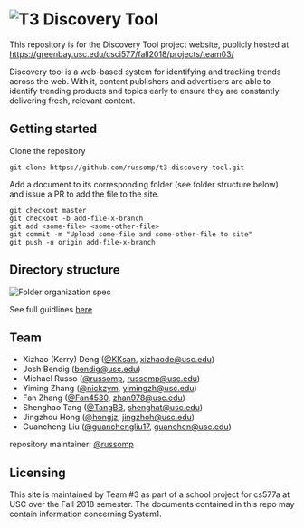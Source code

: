 # ![T3 Discovery Tool](https://greenbay.usc.edu/csci577/fall2018/projects/team03/assets/img/t3-nav-logo.png)

This repository is for the Discovery Tool project website, publicly hosted at https://greenbay.usc.edu/csci577/fall2018/projects/team03/

Discovery tool is a web-based system for identifying and tracking trends across the web. With it, content publishers and advertisers are able to identify trending products and topics early to ensure they are constantly delivering fresh, relevant content.

## Getting started

Clone the repository

```
git clone https://github.com/russomp/t3-discovery-tool.git
```

Add a document to its corresponding folder (see folder structure below) and issue a PR to add the file to the site.

```
git checkout master
git checkout -b add-file-x-branch
git add <some-file> <some-other-file>
git commit -m "Upload some-file and some-other-file to site"
git push -u origin add-file-x-branch
```

## Directory structure

![Folder organization spec](https://github.com/russomp/t3-project-site/blob/master/assets/img/directory-structure.png)

See full guidlines [here](https://greenbay.usc.edu/csci577/fall2018/uploads/assignments/ProjectWebsiteGuidelineFall18v1.pdf)

## Team

- Xizhao (Kerry) Deng ([@KKsan](https://github.com/KKsan), xizhaode@usc.edu)
- Josh Bendig (bendig@usc.edu)
- Michael Russo ([@russomp](russomp), russomp@usc.edu)
- Yiming Zhang ([@nickzym](https://github.com/nickzym), yimingzh@usc.edu)
- Fan Zhang ([@Fan4530](https://github.com/Fan4530), zhan978@usc.edu)
- Shenghao Tang ([@TangBB](https://github.com/TangBB), shenghat@usc.edu)
- Jingzhou Hong ([@hongjz](https://github.com/hongjz), jingzhoh@usc.edu)
- Guancheng Liu ([@guanchengliu17](https://github.com/guanchengliu17), guanchen@usc.edu)

repository maintainer: [@russomp](russomp)

## Licensing

This site is maintained by Team #3 as part of a school project for cs577a at USC over the Fall 2018 semester. The documents contained in this repo may contain information concerning System1.
